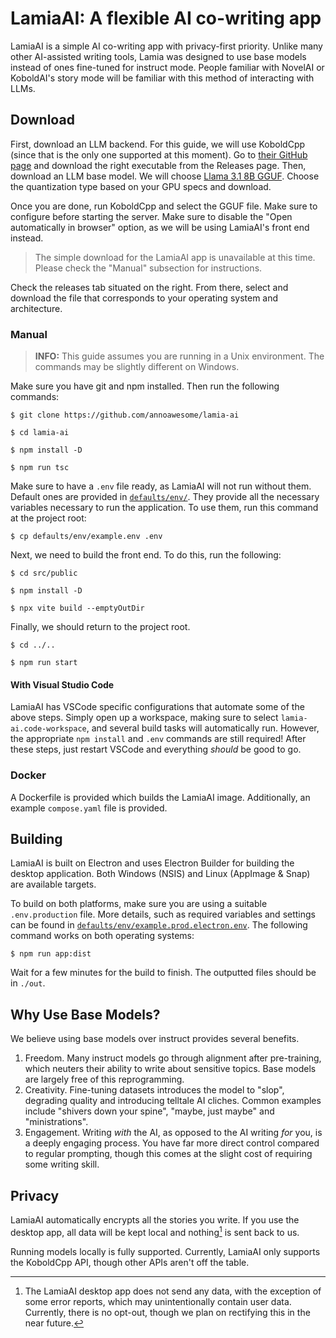 # LamiaAI: A flexible AI co-writing app

LamiaAI is a simple AI co-writing app with privacy-first priority. Unlike many other AI-assisted writing tools, Lamia was designed to use base models instead of ones fine-tuned for instruct mode. People familiar with NovelAI or KoboldAI's story mode will be familiar with this method of interacting with LLMs.

## Download

First, download an LLM backend. For this guide, we will use KoboldCpp (since that is the only one supported at this moment). Go to [their GitHub page](https://github.com/LostRuins/koboldcpp) and download the right executable from the Releases page. Then, download an LLM base model. We will choose [Llama 3.1 8B GGUF](https://huggingface.co/mradermacher/Meta-Llama-3.1-8B-GGUF). Choose the quantization type based on your GPU specs and download.

Once you are done, run KoboldCpp and select the GGUF file. Make sure to configure before starting the server. Make sure to disable the "Open automatically in browser" option, as we will be using LamiaAI's front end instead.

> The simple download for the LamiaAI app is unavailable at this time. Please check the "Manual" subsection for instructions.

Check the releases tab situated on the right. From there, select and download the file that corresponds to your operating system and architecture.

### Manual

> **INFO:** This guide assumes you are running in a Unix environment. The commands may be slightly different on Windows.

Make sure you have git and npm installed. Then run the following commands:

`$ git clone https://github.com/annoawesome/lamia-ai`

`$ cd lamia-ai`

`$ npm install -D`

`$ npm run tsc`

Make sure to have a `.env` file ready, as LamiaAI will not run without them. Default ones are provided in [`defaults/env/`](./defaults/env/). They provide all the necessary variables necessary to run the application. To use them, run this command at the project root:

`$ cp defaults/env/example.env .env`

Next, we need to build the front end. To do this, run the following:

`$ cd src/public`

`$ npm install -D`

`$ npx vite build --emptyOutDir`

Finally, we should return to the project root.

`$ cd ../..`

`$ npm run start`

#### With Visual Studio Code

LamiaAI has VSCode specific configurations that automate some of the above steps. Simply open up a workspace, making sure to select `lamia-ai.code-workspace`, and several build tasks will automatically run. However, the appropriate `npm install` and `.env` commands are still required! After these steps, just restart VSCode and everything _should_ be good to go.

### Docker

A Dockerfile is provided which builds the LamiaAI image. Additionally, an example `compose.yaml` file is provided.

## Building

LamiaAI is built on Electron and uses Electron Builder for building the desktop application. Both Windows (NSIS) and Linux (AppImage & Snap) are available targets.

To build on both platforms, make sure you are using a suitable `.env.production` file. More details, such as required variables and settings can be found in [`defaults/env/example.prod.electron.env`](./defaults/env/example.prod.electron.env). The following command works on both operating systems:

`$ npm run app:dist`

Wait for a few minutes for the build to finish. The outputted files should be in `./out`.

## Why Use Base Models?

We believe using base models over instruct provides several benefits.

1. Freedom. Many instruct models go through alignment after pre-training, which neuters their ability to write about sensitive topics. Base models are largely free of this reprogramming.
2. Creativity. Fine-tuning datasets introduces the model to "slop", degrading quality and introducing telltale AI cliches. Common examples include "shivers down your spine", "maybe, just maybe" and "ministrations".
3. Engagement. Writing _with_ the AI, as opposed to the AI writing _for_ you, is a deeply engaging process. You have far more direct control compared to regular prompting, though this comes at the slight cost of requiring some writing skill.

## Privacy

LamiaAI automatically encrypts all the stories you write. If you use the desktop app, all data will be kept local and nothing[^1] is sent back to us.

Running models locally is fully supported. Currently, LamiaAI only supports the KoboldCpp API, though other APIs aren't off the table.

[^1]: The LamiaAI desktop app does not send any data, with the exception of some error reports, which may unintentionally contain user data. Currently, there is no opt-out, though we plan on rectifying this in the near future.
